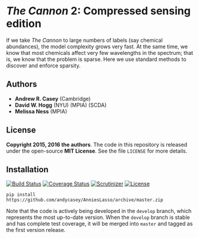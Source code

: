 # *The Cannon* 2: Compressed sensing edition
If we take *The Cannon* to large numbers of labels (say chemical abundances),
the model complexity grows very fast. At the same time, we know that most 
chemicals affect very few wavelengths in the spectrum; that is, we know that
the problem is sparse. Here we use standard methods to discover and enforce
sparsity.

## Authors
- **Andrew R. Casey** (Cambridge)
- **David W. Hogg** (NYU) (MPIA) (SCDA)
- **Melissa Ness** (MPIA)

## License
**Copyright 2015, 2016 the authors**.
The code in this repository is released under the open-source **MIT License**.
See the file `LICENSE` for more details.

## Installation
[![Build Status](https://img.shields.io/travis/andycasey/AnniesLasso/master.svg)](https://travis-ci.org/andycasey/AnniesLasso)
[![Coverage Status](https://img.shields.io/coveralls/andycasey/AnniesLasso/master.svg)](https://coveralls.io/github/andycasey/AnniesLasso?branch=master)
[![Scrutinizer](https://img.shields.io/scrutinizer/g/andycasey/AnniesLasso.svg?b=master)](https://scrutinizer-ci.com/g/andycasey/AnniesLasso/?branch=master)
[![License](https://img.shields.io/badge/license-MIT-blue.svg)](https://github.com/andycasey/AnniesLasso/blob/master/LICENSE)

``
pip install https://github.com/andycasey/AnniesLasso/archive/master.zip
``

Note that the code is actively being developed in the `develop` branch,
which represents the most up-to-date version.  When the `develop` branch
is stable and has complete test coverage, it will be merged into
`master` and tagged as the first version release.

